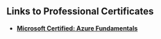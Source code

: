 ## Links to Professional Certificates

  - **[Microsoft Certified: Azure Fundamentals](https://docs.microsoft.com/en-us/learn/certifications/exams/az-900 "Course Description")**
